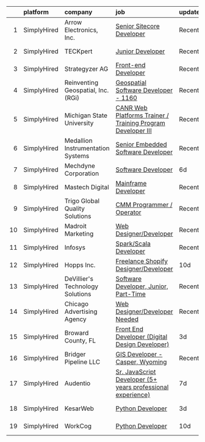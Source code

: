 

|    | platform    | company                            | job                                                                                                                                                                       | update_time   | location            |
|---:|:------------|:-----------------------------------|:--------------------------------------------------------------------------------------------------------------------------------------------------------------------------|:--------------|:--------------------|
|  1 | SimplyHired | Arrow Electronics, Inc.            | [Senior Sitecore Developer](https://www.simplyhired.com/job/tw_wlQ1aCIvydHk62o9a1rjSKz8L-w4O_ErFq3HVHdmSnB9W1JP2IA?q=digital+developer)                                   | Recently      | Des Moines, IA      |
|  2 | SimplyHired | TECKpert                           | [Junior Developer](https://www.simplyhired.com/job/QWjGrKU4rJqw1cOdHRpoXMIIDtru2VALySXcCaKfB8orNxLvh2CHGw?q=digital+developer)                                            | Recently      | Des Moines, IA      |
|  3 | SimplyHired | Strategyzer AG                     | [Front-end Developer](https://www.simplyhired.com/job/ns55NjD7_nGPLrp8hsOOf7MLqMRYJAwgO2Mq1UFudykL0KC_aryHgA?q=digital+developer)                                         | Recently      | Remote              |
|  4 | SimplyHired | Reinventing Geospatial, Inc. (RGi) | [Geospatial Software Developer - 1160](https://www.simplyhired.com/job/cMMp0pM5AI_Gw35ALXRKSdKz4pQvu1b9kNHBzut0DwQi1z0i9yLauQ?q=digital+developer)                        | Recently      | Fairfax, VA         |
|  5 | SimplyHired | Michigan State University          | [CANR Web Platforms Trainer / Training Program Developer III](https://www.simplyhired.com/job/Nca3A0sh7PPQdSbBdHfs56IdkT3cxkuTyxem1SZPMxSCiqddZDds3A?q=digital+developer) | Recently      | East Lansing, MI    |
|  6 | SimplyHired | Medallion Instrumentation Systems  | [Senior Embedded Software Developer](https://www.simplyhired.com/job/qjtcCWBOw87xYf1PjM3MDNckq1qAyQYwVgkFF16Z0KM5MOl-aN279Q?q=digital+developer)                          | Recently      | Spring Lake, MI     |
|  7 | SimplyHired | Mechdyne Corporation               | [Software Developer](https://www.simplyhired.com/job/sEmwe9XTM1ZVd9eatXKLbCzPt-zXrl-JQ6wYtFkC0fBMaqV_rPDJFQ?q=digital+developer)                                          | 6d            | Marshalltown, IA    |
|  8 | SimplyHired | Mastech Digital                    | [Mainframe Developer](https://www.simplyhired.com/job/I3xoGEVVFBI683CYb_EBPKLjAJ4EGviOUPIcZz0bsZ2kidRyZsS4Vw?q=digital+developer)                                         | Recently      | Remote              |
|  9 | SimplyHired | Trigo Global Quality Solutions     | [CMM Programmer / Operator](https://www.simplyhired.com/job/RFXAgnGqHC1HYwXqviYeJFFBe5SW5Z6BPXsMtHomC2D4Jiu_OrozZw?q=digital+developer)                                   | Recently      | Shakopee, MN        |
| 10 | SimplyHired | Madroit Marketing                  | [Web Designer/Developer](https://www.simplyhired.com/job/2ECCZKv_yRidqYSoG3u4dtl6EIssDNlefGaCRzsDoIHb3JnxZOP6Lw?q=digital+developer)                                      | Recently      | Remote              |
| 11 | SimplyHired | Infosys                            | [Spark/Scala Developer](https://www.simplyhired.com/job/NE_R3rlfEQmA329fRp6m-p3YlU0Wvl9DJ7antd7rdM7rIxHp-cZ8ZA?q=digital+developer)                                       | Recently      | Bellevue, WA        |
| 12 | SimplyHired | Hopps Inc.                         | [Freelance Shopify Designer/Developer](https://www.simplyhired.com/job/04eXBuzSdk2C27SvQs_iZB1CbnYEYHKGWbVPpiY1K6XSlFM3Mep7jg?q=digital+developer)                        | 10d           | Remote              |
| 13 | SimplyHired | DeVillier's Technology Solutions   | [Software Developer, Junior, Part-Time](https://www.simplyhired.com/job/n3QjirEF9CwcOz3IPoRAuyDAimMDiOtuGoZO5HJ-2RQf7ZUYDZ-7gA?q=digital+developer)                       | Recently      | Remote              |
| 14 | SimplyHired | Chicago Advertising Agency         | [Web Designer/Developer Needed](https://www.simplyhired.com/job/3WomrldDVp_gZau2C1LngZoA36zG91ldOR1uxfIywCG-c5eoqglKUw?q=digital+developer)                               | Recently      | Remote              |
| 15 | SimplyHired | Broward County, FL                 | [Front End Developer (Digital Design Developer)](https://www.simplyhired.com/job/eaYJ5TzYPZfnfenir25JHJATi3Mh_1-qvFbO7PcEDwShdZoyIrdhAw?q=digital+developer)              | 3d            | Fort Lauderdale, FL |
| 16 | SimplyHired | Bridger Pipeline LLC               | [GIS Developer - Casper, Wyoming](https://www.simplyhired.com/job/dE7R3f_ap_W_bnr_8Rr8DHlu2vXhLdmEUWfeREaL7pcsIii_9OBUlg?q=digital+developer)                             | Recently      | Casper, WY          |
| 17 | SimplyHired | Audentio                           | [Sr. JavaScript Developer (5+ years professional experience)](https://www.simplyhired.com/job/3qd5CnVQPgJL1Ken479peqese76h-sTc9FMuZzhhohZfuw9cC4PDTQ?q=digital+developer) | 7d            | Madison, WI         |
| 18 | SimplyHired | KesarWeb                           | [Python Developer](https://www.simplyhired.com/job/O1iZUH7LECVTfeA-U6TUN57D1QfEs-UXI5M6fz-pBScjLr_Wdk1RCQ?q=digital+developer)                                            | 3d            | Los Angeles, CA     |
| 19 | SimplyHired | WorkCog                            | [Python Developer](https://www.simplyhired.com/job/DrUsIsuCY8do9aY64VJ1A3I-g4kW1nv6ZYUmXkhTUww3E_Wr0QHXSg?q=digital+developer)                                            | 10d           | East Texas, PA      |